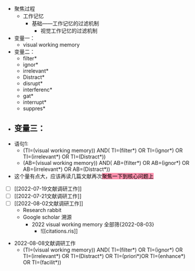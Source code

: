 - 聚焦过程
	- 工作记忆
		- 基础——工作记忆的过滤机制
			- 视觉工作记忆的过滤机制
- 变量一：
	- visual working memory
- 变量二：
	- filter*
	- ignor*
	- irrelevant*
	- Distract*
	- disrupt*
	- interferenc*
	- gat*
	- interrupt*
	- suppres*
- 变量三：
	- 
- 语句1:
	- (TI=(visual working memory)) AND( TI=(filter*)  OR TI=(ignor*)  OR TI=(irrelevant*)  OR TI=(Distract*))
	- (AB=(visual working memory)) AND( AB=(filter*)  OR AB=(ignor*)  OR AB=(irrelevant*)  OR AB=(Distract*))
- 这个量有点大，应该再读几篇文献再次<mark style="background: #FF5582A6;">聚焦一下到核心问题上</mark> 
- [ ] [[2022-07-19文献调研工作]]
- [ ] [[2022-07-21文献调研工作]]
- [ ] [[2022-08-02文献调研工作]]
	- Research rabbit
	- Google scholar 溯源
		- 2022 visual working memory 全部筛{2022-08-03}
			- ![[citations.ris]]
- 2022-08-08文献调研工作
	- (TI=(visual working memory)) AND( TI=(filter*)  OR TI=(ignor*)  OR TI=(irrelevant*)  OR TI=(Distract*) OR TI=(priori*)OR TI=(enhance*) OR TI=(facilit*))
